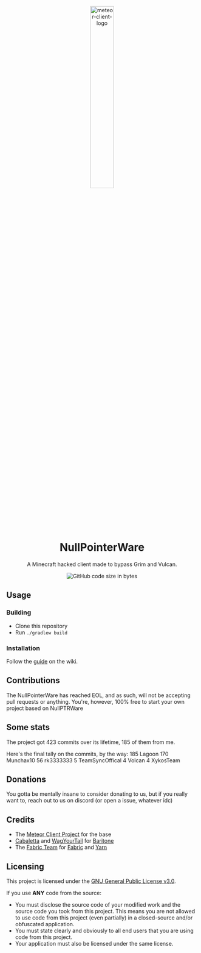 <p align="center">
<img src="https://github.com/Munchax10/NullPointerWare/blob/41525bab1cca25509c289f6f656070ba4ec13c61/src/main/resources/assets/meteor-client/icon.png" alt="meteor-client-logo" width="35%"/>
</p>

<h1 align="center">NullPointerWare</h1>
<p align="center">A Minecraft hacked client made to bypass Grim and Vulcan.</p>

<div align="center">
    <img src="https://img.shields.io/github/languages/code-size/MeteorDevelopment/meteor-client" alt="GitHub code size in bytes"/>
</div>


## Usage

### Building
- Clone this repository
- Run `./gradlew build`

### Installation
Follow the [guide](https://meteorclient.com/faq/installation) on the wiki.

## Contributions

The NullPointerWare has reached EOL, and as such, will not be accepting pull requests or anything. You're, however, 100% free to start your own project based on NullPTRWare 


## Some stats
The project got 423 commits over its lifetime, 185 of them from me.

Here's the final tally on the commits, by the way:
185  Lagoon
170  Munchax10
56  rk3333333
5  TeamSyncOffical
4  Volcan
4  XykosTeam



## Donations
You gotta be mentally insane to consider donating to us, but if you really want to, reach out to us on discord (or open a issue, whatever idc)

## Credits
- The [Meteor Client Project](https://github.com/MeteorDevelopment/meteor-client/tree/master) for the base
- [Cabaletta](https://github.com/cabaletta) and [WagYourTail](https://github.com/wagyourtail) for [Baritone](https://github.com/cabaletta/baritone)  
- The [Fabric Team](https://github.com/FabricMC) for [Fabric](https://github.com/FabricMC/fabric-loader) and [Yarn](https://github.com/FabricMC/yarn)


## Licensing
This project is licensed under the [GNU General Public License v3.0](https://www.gnu.org/licenses/gpl-3.0.en.html). 

If you use **ANY** code from the source:
- You must disclose the source code of your modified work and the source code you took from this project. This means you are not allowed to use code from this project (even partially) in a closed-source and/or obfuscated application.
- You must state clearly and obviously to all end users that you are using code from this project.
- Your application must also be licensed under the same license.
